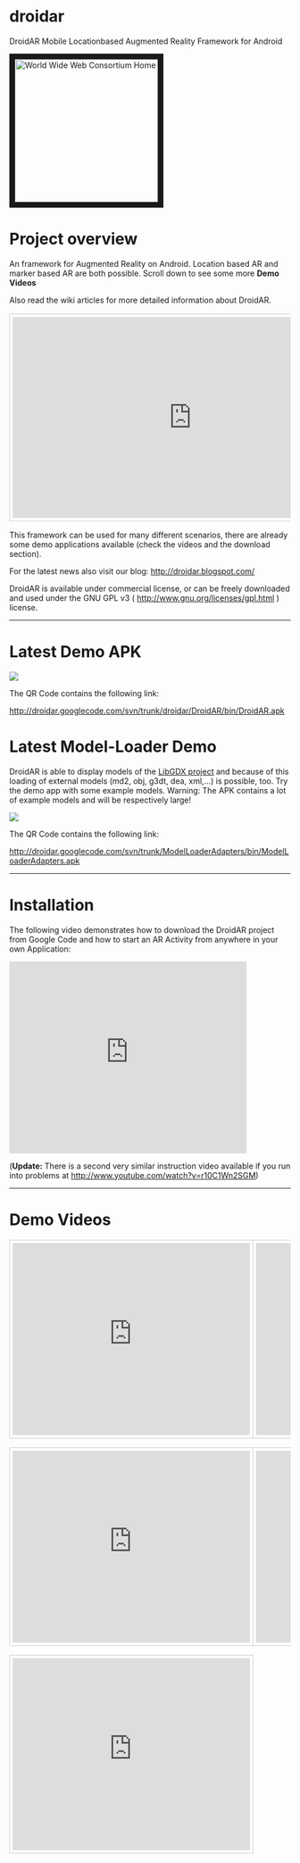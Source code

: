 droidar
=======

DroidAR Mobile Locationbased Augmented Reality Framework for Android



<a href="http://www.youtube.com/watch?feature=player_embedded&v=v2zyj9hPiDo
"><img src="http://img.youtube.com/vi/v2zyj9hPiDo/0.jpg" 
alt="World Wide Web Consortium Home" width="256" height="256" border="10" /></a>


<h1><a name="Project_overview"></a>Project overview<a href="#Project_overview" class="section_anchor"></a></h1><p>An framework for Augmented Reality on Android. Location based AR and marker based AR are both possible. Scroll down to see some more <strong>Demo Videos</strong> </p><p>Also read the wiki articles for more detailed information about DroidAR. </p><p><table class="wikitable"><tr><td style="border: 1px solid #ccc; padding: 5px;"> 
<object width="640" height="360"><param name="movie" value="http://www.youtube.com/v/v2zyj9hPiDo?version=3&amp;hl=de_DE"></param><param name="allowFullScreen" value="true"></param><param name="allowscriptaccess" value="always"></param><embed src="http://www.youtube.com/v/v2zyj9hPiDo?version=3&amp;hl=de_DE" type="application/x-shockwave-flash" width="640" height="360" allowscriptaccess="always" allowfullscreen="true"></embed></object>
 </td><td style="border: 1px solid #ccc; padding: 5px;"> 
<object width="640" height="360"><param name="movie" value="http://www.youtube.com/v/Ayr6B8fCG54?hl=de_DE&amp;version=3"></param><param name="allowFullScreen" value="true"></param><param name="allowscriptaccess" value="always"></param><embed src="http://www.youtube.com/v/Ayr6B8fCG54?hl=de_DE&amp;version=3" type="application/x-shockwave-flash" width="640" height="360" allowscriptaccess="always" allowfullscreen="true"></embed></object>
  </td></tr> </table></p><p>This framework can be used for many different scenarios, there are already some demo applications available (check the videos and the download section). </p><p>For the latest news also visit our blog: <a href="http://droidar.blogspot.com/" rel="nofollow">http://droidar.blogspot.com/</a> </p><p>DroidAR is available under commercial license, or can be freely downloaded and used under the GNU GPL v3 ( <a href="http://www.gnu.org/licenses/gpl.html" rel="nofollow">http://www.gnu.org/licenses/gpl.html</a> ) license. </p><hr/><h1><a name="Latest_Demo_APK"></a>Latest Demo APK<a href="#Latest_Demo_APK" class="section_anchor"></a></h1><p><img src="http://2.bp.blogspot.com/-xXsYe1KFI-E/TsvUrq6O5hI/AAAAAAAAI-A/_hvSZoHWfk0/s1600/latestDroidarAPKLink.png" /> </p><p>The QR Code contains the following link: </p><p><a href="http://droidar.googlecode.com/svn/trunk/droidar/DroidAR/bin/DroidAR.apk" rel="nofollow">http://droidar.googlecode.com/svn/trunk/droidar/DroidAR/bin/DroidAR.apk</a> </p><h1><a name="Latest_Model-Loader_Demo"></a>Latest Model-Loader Demo<a href="#Latest_Model-Loader_Demo" class="section_anchor"></a></h1><p>DroidAR is able to display models of the <a href="http://libgdx.googlecode.com" rel="nofollow">LibGDX project</a> and because of this loading of external models (md2, obj, g3dt, dea, xml,...) is possible, too. Try the demo app with some example models. Warning: The APK contains a lot of example models and will be respectively large! </p><p><img src="http://3.bp.blogspot.com/-M1pMl2egWTg/TuVToYirhNI/AAAAAAAAJC0/6f2MaDRtpkA/s320/latestModelLoaderDemoLink.png" /> </p><p>The QR Code contains the following link: </p><p><a href="http://droidar.googlecode.com/svn/trunk/ModelLoaderAdapters/bin/ModelLoaderAdapters.apk" rel="nofollow">http://droidar.googlecode.com/svn/trunk/ModelLoaderAdapters/bin/ModelLoaderAdapters.apk</a> </p><hr/><h1><a name="Installation"></a>Installation<a href="#Installation" class="section_anchor"></a></h1><p>The following video demonstrates how to download the DroidAR project from Google Code and how to start an AR Activity from anywhere in your own Application: </p><p>
<iframe width="425" height="344" frameborder="0"
 src="http://www.youtube.com/embed/MFbEvkWJOV0">
</iframe>
 </p><p>(<strong>Update:</strong> There is a second very similar instruction video available if you run into problems at <a href="http://www.youtube.com/watch?v=r10C1Wn2SGM" rel="nofollow">http://www.youtube.com/watch?v=r10C1Wn2SGM</a>) <hr/></p><h1><a name="Demo_Videos"></a>Demo Videos<a href="#Demo_Videos" class="section_anchor"></a></h1><p><table class="wikitable"><tr><td style="border: 1px solid #ccc; padding: 5px;"> 
<iframe width="425" height="344" frameborder="0"
 src="http://www.youtube.com/embed/8GtVcQN0CpY">
</iframe>
 </td><td style="border: 1px solid #ccc; padding: 5px;"> 
<iframe width="425" height="344" frameborder="0"
 src="http://www.youtube.com/embed/brlNkKmw8IY">
</iframe>
 </td></tr> </table></p><p><table class="wikitable"><tr><td style="border: 1px solid #ccc; padding: 5px;"> 
<iframe width="425" height="344" frameborder="0"
 src="http://www.youtube.com/embed/e0Xc00Csrg0">
</iframe>
 </td><td style="border: 1px solid #ccc; padding: 5px;"> 
<iframe width="425" height="344" frameborder="0"
 src="http://www.youtube.com/embed/w5BrHLnG4no">
</iframe>
 </td></tr> </table></p><p><table class="wikitable"><tr><td style="border: 1px solid #ccc; padding: 5px;"> 
<iframe width="425" height="344" frameborder="0"
 src="http://www.youtube.com/embed/FH9vJ684j_U">
</iframe>
